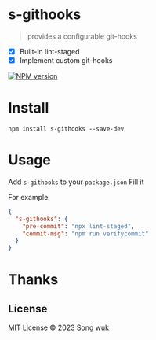 # s-githooks
> provides a configurable git-hooks

- [x] Built-in lint-staged
- [x] Implement custom git-hooks

[![NPM version](https://img.shields.io/npm/v/s-githooks?color=a1b858&label=)](https://www.npmjs.com/package/s-githooks)


# Install

```
npm install s-githooks --save-dev
```

# Usage
Add `s-githooks` to your `package.json` Fill it 

For example:
```json
{
  "s-githooks": {
    "pre-commit": "npx lint-staged",
    "commit-msg": "npm run verifycommit"
  }
}
```
# Thanks
## License

[MIT](./LICENSE) License © 2023 [Song wuk](https://github.com/songwuk)

